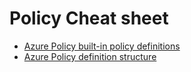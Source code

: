 # Policy Cheat sheet

- [Azure Policy built-in policy definitions](https://learn.microsoft.com/en-us/azure/governance/policy/samples/built-in-policies)
- [Azure Policy definition structure](https://learn.microsoft.com/en-us/azure/governance/policy/concepts/definition-structure)
